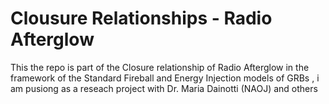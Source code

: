 # Clousure Relationships - Radio Afterglow

This the repo is part of the Closure relationship of Radio Afterglow in the framework of the Standard Fireball and Energy Injection models of GRBs , i am pusiong as a reseach project with Dr. Maria Dainotti (NAOJ) and others
